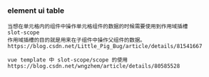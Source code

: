 ### element ui table
    当想在单元格内的组件中操作单元格组件的数据的时候需要使用到作用域插槽
    slot-scope
    作用域插槽的目的就是用来在子组件中操作父组件的数据。
    https://blog.csdn.net/Little_Pig_Bug/article/details/81541667
	
	vue template 中 slot-scope/scope 的使用
	https://blog.csdn.net/wngzhem/article/details/80585528